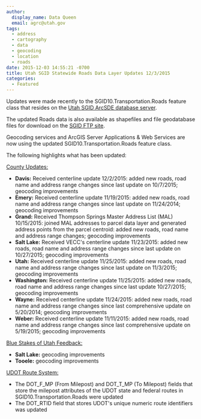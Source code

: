 ```yaml
---
author:
  display_name: Data Queen
  email: agrc@utah.gov
tags:
  - address
  - cartography
  - data
  - geocoding
  - location
  - roads
date: 2015-12-03 14:55:21 -0700
title: Utah SGID Statewide Roads Data Layer Updates 12/3/2015
categories:
  - Featured
---
```

<p>Updates were made recently to the SGID10.Transportation.Roads feature class that resides on the <a href="{{ "/sgid-database/" | prepend: site.baseurl }}">Utah SGID ArcSDE database server</a>.</p>
<p>The updated Roads data is also available as shapefiles and file geodatabase files for download on the <a href="ftp://ftp.agrc.utah.gov/UtahSGID_Vector/UTM12_NAD83/TRANSPORTATION/PackagedData/_Statewide/UtahRoadAndHighwaySystem/">SGID FTP site</a>.</p>
<p>Geocoding services and ArcGIS Server Applications & Web Services are now using the updated SGID10.Transportation.Roads feature class.</p>
<p>The following highlights what has been updated:</p>
<p><span style="text-decoration: underline;">County Updates:</span></p>
<ul>
<li><strong>Davis:</strong> Received centerline update 12/2/2015: added new roads, road name and address range changes since last update on 10/7/2015; geocoding improvements</li>
<li><strong>Emery:</strong> Received centerline update 11/19/2015: added new roads, road name and address range changes since last update on 11/24/2014; geocoding improvements</li>
<li><strong>Grand:</strong> Received Thompson Springs Master Address List (MAL) 10/15/2015: joined MAL addresses to parcel data layer and generated address points from the parcel centroid: added new roads, road name and address range changes; geocoding improvements</li>
<li><strong>Salt Lake:</strong> Received VECC's centerline update 11/23/2015: added new roads, road name and address range changes since last update on 10/27/2015; geocoding improvements</li>
<li><strong>Utah:</strong> Received centerline update 11/25/2015: added new roads, road name and address range changes since last update on 11/3/2015; geocoding improvements</li>
<li><strong>Washington:</strong> Received centerline update 11/25/2015: added new roads, road name and address range changes since last update 10/27/2015; geocoding improvements</li>
<li><strong>Wayne:</strong> Received centerline update 11/24/2015: added new roads, road name and address range changes since last comprehensive update on 5/20/2014; geocoding improvements</li>
</li>
<li><strong>Weber:</strong> Received centerline update 11/11/2015: added new roads, road name and address range changes since last comprehensive update on 5/19/2015; geocoding improvements</li>
</li>
</ul>
<p><span style="text-decoration: underline;">Blue Stakes of Utah Feedback:</span></p>
<ul>
<li><strong>Salt Lake:</strong> geocoding improvements</li>
<li><strong>Tooele:</strong> geocoding improvements</li>
</ul>
<p><span style="text-decoration: underline;">UDOT Route System:</span></p>
<ul>
<li>The DOT_F_MP (From Milepost) and DOT_T_MP (To Milepost) fields that store the milepost attributes of the UDOT state and federal routes in SGID10.Transportation.Roads were updated</li>
<li>The DOT_RTID field that stores UDOT's unique numeric route identifiers was updated</li>
